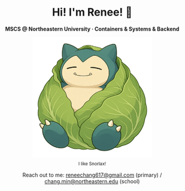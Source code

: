 <h1 align="center">Hi! I'm Renee! 👋</h1>

<p align="center"><b>MSCS @ Northeastern University · Containers & Systems & Backend</b></p>

<p align="center">
  <img src="assets/juanxincai.png" alt="Snorlax" width="320">
  <br/>
  <sub>I like Snorlax!</sub>
</p>

<p align="center">
  Reach out to me: <a href="mailto:reneechang617@gmail.com">reneechang617@gmail.com</a> (primary) /
  <a href="mailto:chang.min@northeastern.edu">chang.min@northeastern.edu</a> (school)
</p>

<!---
Reneechang17/Reneechang17 is a ✨ special ✨ repository because its `README.md` (this file) appears on your GitHub profile.
You can click the Preview link to take a look at your changes.
--->

